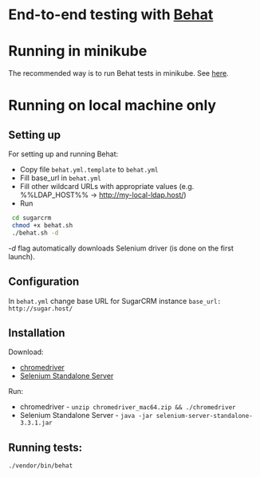 # End-to-end testing with [Behat](http://behat.org/)

# Running in minikube

The recommended way is to run Behat tests in minikube. See [here](../../k8s/minikube/README.md).

# Running on local machine only

## Setting up
For setting up and running Behat:
 * Copy file `behat.yml.template` to `behat.yml`
 * Fill base_url in `behat.yml`
 * Fill other wildcard URLs with appropriate values (e.g. %%LDAP_HOST%% -> http://my-local-ldap.host/)
 * Run
 ```sh
  cd sugarcrm
  chmod +x behat.sh
  ./behat.sh -d
```
*-d* flag automatically downloads Selenium driver (is done on the first launch).

## Configuration
In `behat.yml` change base URL for SugarCRM instance `base_url: http://sugar.host/` 

## Installation
Download: 
 * [chromedriver](https://sites.google.com/a/chromium.org/chromedriver/downloads)
 * [Selenium Standalone Server](http://www.seleniumhq.org/download/)

Run:
 * chromedriver - `unzip chromedriver_mac64.zip && ./chromedriver`
 * Selenium Standalone Server - `java -jar selenium-server-standalone-3.3.1.jar`

## Running tests:
`./vendor/bin/behat`
